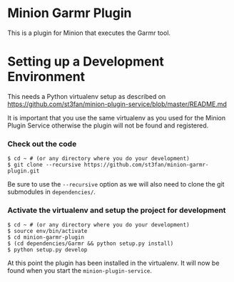 Minion Garmr Plugin
===================

This is a plugin for Minion that executes the Garmr tool.

Setting up a Development Environment
====================================

This needs a Python virtualenv setup as described on https://github.com/st3fan/minion-plugin-service/blob/master/README.md

It is important that you use the same virtualenv as you used for the Minion Plugin Service otherwise the plugin will not be found and registered.

### Check out the code

    $ cd ~ # (or any directory where you do your development)
    $ git clone --recursive https://github.com/st3fan/minion-garmr-plugin.git

Be sure to use the `--recursive` option as we will also need to clone the git submodules in `dependencies/`.

### Activate the virtualenv and setup the project for development

    $ cd ~ # (or any directory where you do your development)
    $ source env/bin/activate
    $ cd minion-garmr-plugin
    $ (cd dependencies/Garmr && python setup.py install)
    $ python setup.py develop
    
At this point the plugin has been installed in the virtualenv. It will now be found when you start the `minion-plugin-service`.
